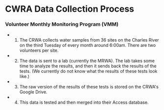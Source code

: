 # CWRA Data Collection Process

### Volunteer Monthly Monitoring Program (VMM)

- 1. The CRWA collects water samples from 36 sites on the Charles River on the third Tuesday of every month around 6:00am. There are two volunteers per site.
- 2. The data is sent to a lab (currently the MRWA). The lab takes some time to analyze the results, and then it sends back the results of the tests. (We currently do not know what the results of these tests look like.)
- 3. The raw version of the results of these tests is stored on the CRWA's Google Drive.
- 4. This data is tested and then merged into their Access database.